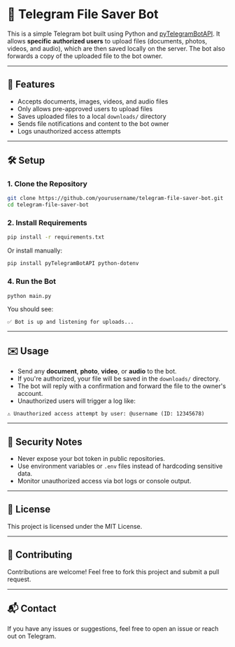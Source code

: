 # 📁 Telegram File Saver Bot

This is a simple Telegram bot built using Python and [pyTelegramBotAPI](https://github.com/eternnoir/pyTelegramBotAPI). It allows **specific authorized users** to upload files (documents, photos, videos, and audio), which are then saved locally on the server. The bot also forwards a copy of the uploaded file to the bot owner.

---

## 🚀 Features

- Accepts documents, images, videos, and audio files
- Only allows pre-approved users to upload files
- Saves uploaded files to a local `downloads/` directory
- Sends file notifications and content to the bot owner
- Logs unauthorized access attempts

---

## 🛠️ Setup

### 1. Clone the Repository

```bash
git clone https://github.com/yourusername/telegram-file-saver-bot.git
cd telegram-file-saver-bot
```

### 2. Install Requirements

```bash
pip install -r requirements.txt
```

Or install manually:

```bash
pip install pyTelegramBotAPI python-dotenv
```



### 4. Run the Bot

```bash
python main.py
```

You should see:

```
✅ Bot is up and listening for uploads...
```

---

## ✉️ Usage

- Send any **document**, **photo**, **video**, or **audio** to the bot.
- If you're authorized, your file will be saved in the `downloads/` directory.
- The bot will reply with a confirmation and forward the file to the owner's account.
- Unauthorized users will trigger a log like:

```
⚠️ Unauthorized access attempt by user: @username (ID: 12345678)
```

---

## 🔐 Security Notes

- Never expose your bot token in public repositories.
- Use environment variables or `.env` files instead of hardcoding sensitive data.
- Monitor unauthorized access via bot logs or console output.

---

## 📄 License

This project is licensed under the MIT License.

---

## 🤝 Contributing

Contributions are welcome! Feel free to fork this project and submit a pull request.

---

## 📬 Contact

If you have any issues or suggestions, feel free to open an issue or reach out on Telegram.

